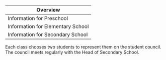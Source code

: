 | Overview |
| --- |
| Information for Preschool | no |
| Information for Elementary School | no |
| Information for Secondary School | yes |

Each class chooses two students to represent them on the student council. The council meets regularly with the Head of Secondary School.

